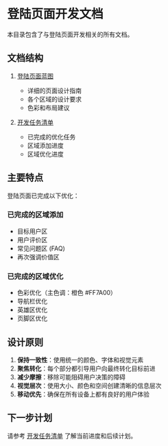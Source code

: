 # 登陆页面开发文档

本目录包含了与登陆页面开发相关的所有文档。

## 文档结构

1. [登陆页面蓝图](./landing-page-blueprint.md)
   - 详细的页面设计指南
   - 各个区域的设计要求
   - 色彩和布局建议

2. [开发任务清单](./landing-page-todo.md)
   - 已完成的优化任务
   - 区域添加进度
   - 区域优化进度

## 主要特点

登陆页面已完成以下优化：

### 已完成的区域添加
- 目标用户区
- 用户评价区
- 常见问题区 (FAQ)
- 再次强调价值区

### 已完成的区域优化
- 色彩优化（主色调：橙色 #FF7A00）
- 导航栏优化
- 英雄区优化
- 页脚区优化

## 设计原则

1. **保持一致性**：使用统一的颜色、字体和视觉元素
2. **聚焦转化**：每个部分都引导用户向最终转化目标前进
3. **减少摩擦**：移除可能阻碍用户决策的障碍
4. **视觉层次**：使用大小、颜色和空间创建清晰的信息层次
5. **移动优先**：确保在所有设备上都有良好的用户体验

## 下一步计划

请参考 [开发任务清单](./landing-page-todo.md) 了解当前进度和后续计划。 